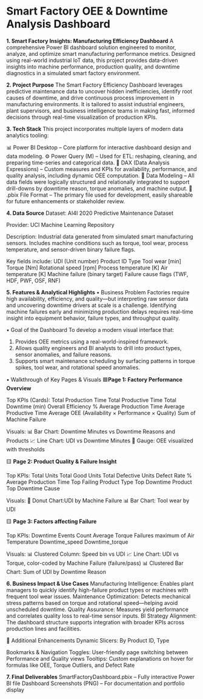 # Smart Factory OEE & Downtime Analysis Dashboard
**1. Smart Factory Insights: Manufacturing Efficiency Dashboard**
A comprehensive Power BI dashboard solution engineered to monitor, analyze, and optimize smart manufacturing performance metrics. Designed using real-world industrial IoT data, this project provides data-driven insights into machine performance, production quality, and downtime diagnostics in a simulated smart factory environment.

**2. Project Purpose**
The Smart Factory Efficiency Dashboard leverages predictive maintenance data to uncover hidden inefficiencies, identify root causes of downtime, and drive continuous process improvement in manufacturing environments. It is tailored to assist industrial engineers, plant supervisors, and business intelligence teams in making fast, informed decisions through real-time visualization of production KPIs.

**3. Tech Stack**
This project incorporates multiple layers of modern data analytics tooling:

📊 Power BI Desktop – Core platform for interactive dashboard design and data modeling.
⚙️ Power Query (M) – Used for ETL: reshaping, cleaning, and preparing time-series and categorical data.
🧠 DAX (Data Analysis Expressions) – Custom measures and KPIs for availability, performance, and quality analysis, including dynamic OEE computation.
🧱 Data Modeling – All data fields were logically structured and relationally integrated to support drill-downs by downtime reason, torque anomalies, and machine output.
📁 .pbix File Format – The primary file used for development, easily shareable for future enhancements or stakeholder review.

**4. Data Source**
Dataset: AI4I 2020 Predictive Maintenance Dataset

Provider: UCI Machine Learning Repository

Description: Industrial data generated from simulated smart manufacturing sensors. Includes machine conditions such as torque, tool wear, process temperature, and sensor-driven binary failure flags.

Key fields include:
UDI (Unit number)
Product ID
Type
Tool wear [min]
Torque [Nm]
Rotational speed [rpm]
Process temperature [K]
Air temperature [K]
Machine failure (binary target)
Failure cause flags (TWF, HDF, PWF, OSF, RNF)

**5. Features & Analytical Highlights**
• Business Problem
Factories require high availability, efficiency, and quality—but interpreting raw sensor data and uncovering downtime drivers at scale is a challenge. Identifying machine failures early and minimizing production delays requires real-time insight into equipment behavior, failure types, and throughput quality.

• Goal of the Dashboard
To develop a modern visual interface that:
1. Provides OEE metrics using a real-world-inspired framework.
2. Allows quality engineers and BI analysts to drill into product types, sensor anomalies, and failure reasons.
3. Supports smart maintenance scheduling by surfacing patterns in torque spikes, tool wear, and rotational speed anomalies.

• Walkthrough of Key Pages & Visuals
🟦**Page 1: Factory Performance Overview**

Top KPIs (Cards):
Total Production Time
Total Productive Time
Total Downtime (min)
Overall Efficiency %
Average Production Time
Average Productive Time
Average OEE (Availability × Performance × Quality)
Sum of Machine Failure

Visuals:
📊 Bar Chart: Downtime Minutes vs Downtime Reasons and Products
📈 Line Chart: UDI vs Downtime Minutes
🔘 Gauge: OEE visualized with thresholds

🟨 **Page 2: Product Quality & Failure Insight**

Top KPIs:
Total Units
Total Good Units
Total Defective Units
Defect Rate %
Average Production Time
Top Failing Product Type
Top Downtime Product
Top Downtime Cause

Visuals:
🍩 Donut Chart:UDI by Machine Failure
📊 Bar Chart: Tool wear by UDI

🟨 **Page 3: Factors affecting Failure**

Top KPIs:
Downtime Events Count
Average Torque Failures
maximum of Air Temperature
Downtime_speed
Downtime_torque

Visuals:
📊 Clustered Column: Speed bin vs UDI
📈 Line Chart: UDI vs Torque, color-coded by Machine Failure (failure/pass)
📊 Clustered Bar Chart: Sum of UDI by Downtime Reason

**6. Business Impact & Use Cases**
Manufacturing Intelligence: Enables plant managers to quickly identify high-failure product types or machines with frequent tool wear issues.
Maintenance Optimization: Detects mechanical stress patterns based on torque and rotational speed—helping avoid unscheduled downtime.
Quality Assurance: Measures yield performance and correlates quality loss to real-time sensor inputs.
BI Strategy Alignment: The dashboard structure supports integration with broader KPIs across production lines and facilities.

🧠 Additional Enhancements
Dynamic Slicers: By Product ID, Type

Bookmarks & Navigation Toggles: User-friendly page switching between Performance and Quality views
Tooltips: Custom explanations on hover for formulas like OEE, Torque Outliers, and Defect Rate

**7. Final Deliverables**
SmartFactoryDashboard.pbix – Fully interactive Power BI file
Dashboard Screenshots (PNG) – For documentation and portfolio display


 
